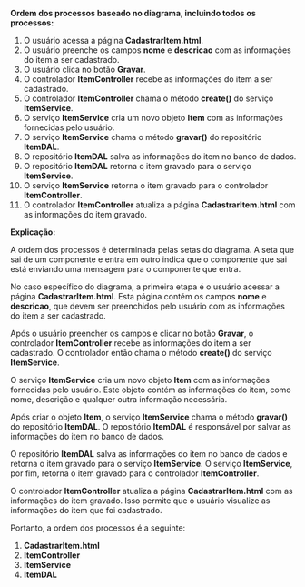 **Ordem dos processos baseado no diagrama, incluindo todos os processos:**

1. O usuário acessa a página **CadastrarItem.html**.
2. O usuário preenche os campos **nome** e **descricao** com as informações do item a ser cadastrado.
3. O usuário clica no botão **Gravar**.
4. O controlador **ItemController** recebe as informações do item a ser cadastrado.
5. O controlador **ItemController** chama o método **create()** do serviço **ItemService**.
6. O serviço **ItemService** cria um novo objeto **Item** com as informações fornecidas pelo usuário.
7. O serviço **ItemService** chama o método **gravar()** do repositório **ItemDAL**.
8. O repositório **ItemDAL** salva as informações do item no banco de dados.
9. O repositório **ItemDAL** retorna o item gravado para o serviço **ItemService**.
10. O serviço **ItemService** retorna o item gravado para o controlador **ItemController**.
11. O controlador **ItemController** atualiza a página **CadastrarItem.html** com as informações do item gravado.

**Explicação:**

A ordem dos processos é determinada pelas setas do diagrama. A seta que sai de um componente e entra em outro indica que o componente que sai está enviando uma mensagem para o componente que entra.

No caso específico do diagrama, a primeira etapa é o usuário acessar a página **CadastrarItem.html**. Esta página contém os campos **nome** e **descricao**, que devem ser preenchidos pelo usuário com as informações do item a ser cadastrado.

Após o usuário preencher os campos e clicar no botão **Gravar**, o controlador **ItemController** recebe as informações do item a ser cadastrado. O controlador então chama o método **create()** do serviço **ItemService**.

O serviço **ItemService** cria um novo objeto **Item** com as informações fornecidas pelo usuário. Este objeto contém as informações do item, como nome, descrição e qualquer outra informação necessária.

Após criar o objeto **Item**, o serviço **ItemService** chama o método **gravar()** do repositório **ItemDAL**. O repositório **ItemDAL** é responsável por salvar as informações do item no banco de dados.

O repositório **ItemDAL** salva as informações do item no banco de dados e retorna o item gravado para o serviço **ItemService**. O serviço **ItemService**, por fim, retorna o item gravado para o controlador **ItemController**.

O controlador **ItemController** atualiza a página **CadastrarItem.html** com as informações do item gravado. Isso permite que o usuário visualize as informações do item que foi cadastrado.

Portanto, a ordem dos processos é a seguinte:

1. **CadastrarItem.html**
2. **ItemController**
3. **ItemService**
4. **ItemDAL**
